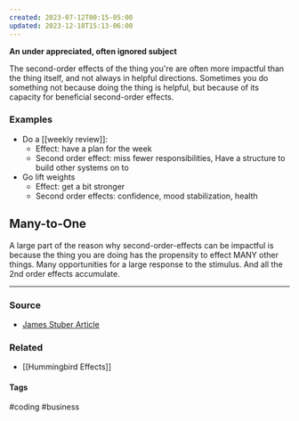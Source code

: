 ```yaml
---
created: 2023-07-12T00:15-05:00
updated: 2023-12-18T15:13-06:00
---
```

**An under appreciated, often ignored subject**

The second-order effects of the thing you're are often more impactful than the thing itself, and not always in helpful directions. Sometimes you do something not because doing the thing is helpful, but because of its capacity for beneficial second-order effects.
### Examples
- Do a [[weekly review]]:
	- Effect: have a plan for the week
	- Second order effect: miss fewer responsibilities, Have a structure to build other systems on to
- Go lift weights
	- Effect: get a bit stronger
	- Second order effects: confidence, mood stabilization, health

## Many-to-One
A large part of the reason why second-order-effects can be impactful is because the thing you are doing has the propensity to effect MANY other things. Many opportunities for a large response to the stimulus. And all the 2nd order effects accumulate.

---
### Source
- [James Stuber Article](https://www.jamesstuber.com/second-order-effects/)

### Related
- [[Hummingbird Effects]]

#### Tags
#coding #business 